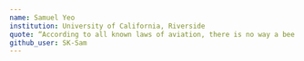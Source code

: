 ```yaml
---
name: Samuel Yeo
institution: University of California, Riverside
quote: “According to all known laws of aviation, there is no way a bee should be able to fly.”
github_user: SK-Sam
---
```

